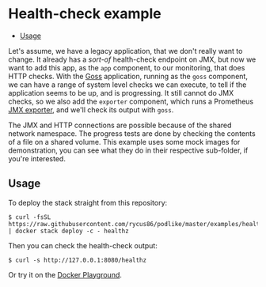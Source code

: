 # Health-check example

- [Usage](#usage)

Let's assume, we have a legacy application, that we don't really want to change. It already has a *sort-of* health-check endpoint on JMX, but now we want to add this app, as the `app` component, to our monitoring, that does HTTP checks. With the [Goss](https://github.com/aelsabbahy/goss) application, running as the `goss` component, we can have a range of system level checks we can execute, to tell if the application seems to be up, and is progressing. It still cannot do JMX checks, so we also add the `exporter` component, which runs a Prometheus [JMX exporter](https://github.com/prometheus/jmx_exporter), and we'll check its output with `goss`.

The JMX and HTTP connections are possible because of the shared network namespace. The progress tests are done by checking the contents of a file on a shared volume. This example uses some mock images for demonstration, you can see what they do in their respective sub-folder, if you're interested.

## Usage

To deploy the stack straight from this repository:

```shell
$ curl -fsSL https://raw.githubusercontent.com/rycus86/podlike/master/examples/healthz/stack.yml | docker stack deploy -c - healthz
```

Then you can check the health-check output:

```shell
$ curl -s http://127.0.0.1:8080/healthz
```

Or try it on the [Docker Playground](https://labs.play-with-docker.com/?stack=https://raw.githubusercontent.com/rycus86/podlike/master/examples/healthz/stack.yml&stack_name=healthz).

